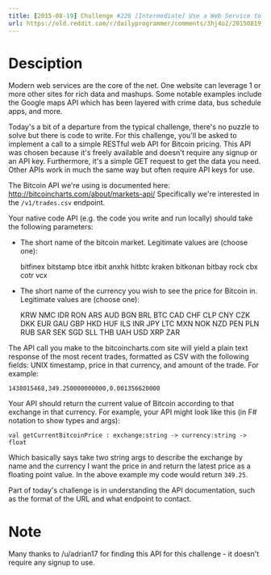 ```yaml
---
title: [2015-08-19] Challenge #228 [Intermediate] Use a Web Service to Find Bitcoin Prices
url: https://old.reddit.com/r/dailyprogrammer/comments/3hj4o2/20150819_challenge_228_intermediate_use_a_web/
---
```


# Desciption

Modern web services are the core of the net. One website can leverage 1 or more other sites for rich data and mashups. Some notable examples include the Google maps API which has been layered with crime data, bus schedule apps, and more. 

Today's a bit of a departure from the typical challenge, there's no puzzle to solve but there is code to write. For this challenge, you'll be asked to implement a call to a simple RESTful web API for Bitcoin pricing. This API was chosen because it's freely available and doesn't require any signup or an API key. Furthermore, it's a simple GET request to get the data you need. Other APIs work in much the same way but often require API keys for use. 

The Bitcoin API we're using is documented here: http://bitcoincharts.com/about/markets-api/ Specifically we're interested in the `/v1/trades.csv` endpoint. 

Your native code API (e.g. the code you write and run locally) should take the following parameters:

- The short name of the bitcoin market. Legitimate values are (choose one):

    bitfinex
    bitstamp
    btce
    itbit
    anxhk
    hitbtc
    kraken
    bitkonan
    bitbay
    rock
    cbx
    cotr
    vcx

- The short name of the currency you wish to see the price for Bitcoin in. Legitimate values are (choose one):

    KRW
    NMC
    IDR
    RON
    ARS
    AUD
    BGN
    BRL
    BTC
    CAD
    CHF
    CLP
    CNY
    CZK
    DKK
    EUR
    GAU
    GBP
    HKD
    HUF
    ILS
    INR
    JPY
    LTC
    MXN
    NOK
    NZD
    PEN
    PLN
    RUB
    SAR
    SEK
    SGD
    SLL
    THB
    UAH
    USD
    XRP
    ZAR

The API call you make to the bitcoincharts.com site will yield a plain text response of the most recent trades, formatted as CSV with the following fields: UNIX timestamp, price in that currency, and amount of the trade. For example:

    1438015468,349.250000000000,0.001356620000

Your API should return the current value of Bitcoin according to that exchange in that currency. For example, your API might look like this (in F# notation to show types and args):

    val getCurrentBitcoinPrice : exchange:string -> currency:string -> float

Which basically says take two string args to describe the exchange by name and the currency I want the price in and return the latest price as a floating point value. In the above example my code would return `349.25`. 

Part of today's challenge is in understanding the API documentation, such as the format of the URL and what endpoint to contact. 

# Note

Many thanks to /u/adrian17 for finding this API for this challenge - it doesn't require any signup to use. 